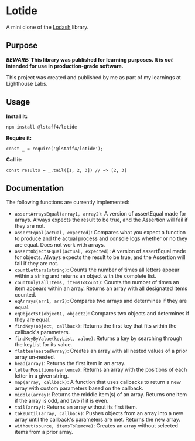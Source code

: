# Lotide

A mini clone of the [Lodash](https://lodash.com) library.

## Purpose

**_BEWARE:_ This library was published for learning purposes. It is _not_ intended for use in production-grade software.**

This project was created and published by me as part of my learnings at Lighthouse Labs. 

## Usage

**Install it:**

`npm install @lstaff4/lotide`

**Require it:**

`const _ = require('@lstaff4/lotide');`

**Call it:**

`const results = _.tail([1, 2, 3]) // => [2, 3]`

## Documentation

The following functions are currently implemented:

* `assertArraysEqual(array1, array2)`: A version of assertEqual made for arrays. Always expects the result to be true, and the Assertion will fail if they are not.
* `assertEqual(actual, expected)`: Compares what you expect a function to produce and the actual process and console logs whether or no they are equal. Does not work with arrays.
* `assertObjectsEqual(actual, expected)`: A version of assertEqual made for objects. Always expects the result to be true, and the Assertion will fail if they are not.
* `countLetters(string)`: Counts the number of times all letters appear within a string and returns an object with the complete list.
* `countOnly(allItems, itemsToCount)`: Counts the number of times an item appears within an array. Returns an array with all designated items counted.
* `eqArrays(arr1, arr2)`: Compares two arrays and determines if they are equal.
* `eqObjectst(object1, object2)`: Compares two objects and determines if they are equal.
* `findKey(object, callback)`: Returns the first key that fits within the callback's parameters.
* `findKeyByValue(keyList, value)`: Returns a key by searching through the keyList for its value.
* `flatten(nestedArray)`: Creates an array with all nested values of a prior array un-nested.
* `head(array)`: Returns the first item in an array.
* `letterPositions(sentence)`: Returns an array with the positions of each letter in a given string.
* `map(array, callback)`: A function that uses callbacks to return a new array with custom parameters based on the callback.
* `middle(array)`: Returns the middle item(s) of an array. Returns one item if the array is odd, and two if it is even.
* `tail(array)`: Returns an array without its first item.
* `takeUntil(array, callback)`: Pushes objects from an array into a new array until the callback's parameters are met. Returns the new array.
* `without(source, itemsToRemove)`: Creates an array without selected items from a prior array.